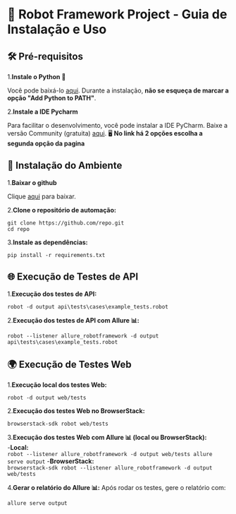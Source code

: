 # 🤖 Robot Framework Project - Guia de Instalação e Uso

## 🛠️ Pré-requisitos
1.**Instale o Python 🐍**

Você pode baixá-lo [aqui](https://www.python.org/ftp/python/3.12.5/python-3.12.5-amd64.exe). Durante a instalação, **não se esqueça de marcar a opção "Add Python to PATH"**.

2.**Instale a IDE Pycharm**

Para facilitar o desenvolvimento, você pode instalar a IDE PyCharm. Baixe a versão Community (gratuita) [aqui](https://www.jetbrains.com/pycharm/download/?section=windows/pycharm-community-2024.2.exe). 🖥️
**No link há 2 opções escolha a segunda opção da pagina**

## 🧰 Instalação do Ambiente
1.**Baixar o github**

Clique [aqui](https://github.com/git-for-windows/git/releases/download/v2.46.0.windows.1/Git-2.46.0-64-bit.exe) para baixar.

2.**Clone o repositório de automação:**    
    
    git clone https://github.com/repo.git
    cd repo
    

3.**Instale as dependências:**    
    
    pip install -r requirements.txt

## 🌐 Execução de Testes de API
1.**Execução dos testes de API:**

    robot -d output api\tests\cases\example_tests.robot

2.**Execução dos testes de API com Allure 📊:**    

    robot --listener allure_robotframework -d output api\tests\cases\example_tests.robot

## 🌍 Execução de Testes Web
1.**Execução local dos testes Web:**    

    robot -d output web/tests

2.**Execução dos testes Web no BrowserStack:**    

    
    browserstack-sdk robot web/tests
    
3.**Execução dos testes Web com Allure 📊 (local ou BrowserStack):**    
    -**Local:**        
        ```
        robot --listener allure_robotframework -d output web/tests
        allure serve output
        ```
    -**BrowserStack:**        
        ```
        browserstack-sdk robot --listener allure_robotframework -d output web/tests
        ```

4.**Gerar o relatório do Allure 📊:**    Após rodar os testes, gere o relatório com:

    allure serve output
